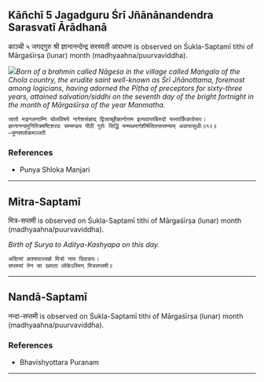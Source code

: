 ## Kāñchī 5 Jagadguru Śrī Jñānānandendra Sarasvatī Ārādhanā
काञ्ची ५ जगद्गुरु श्री ज्ञानानन्देन्द्र सरस्वती आराधना is observed on Śukla-Saptamī tithi of Mārgaśīrṣa (lunar) month (madhyaahna/puurvaviddha).

_![](https://github.com/sanskrit-coders/jyotisha/blob/master/jyotisha/panchangam/temporal/festival/images/kanchi-jagadgurus/jagadguru-05.jpg)Born of a brahmin called Nāgeśa in the village called Maṅgala of the Chola country, the erudite saint well-known as Śrī Jñānottama, foremost among logicians, having adorned the Pīṭha of preceptors for sixty-three years, attained salvation/siddhi on the seventh day of the bright fortnight in the month of Mārgaśīrṣa of the year Manmatha._

```
जातो मङ्गलनाम्नि चोलविषये नागेशसंज्ञाद् द्विजाच्छ्रीज्ञानोत्तम इत्यवाप्तबिरुदो यस्तार्किकाग्रेसरः।
ज्ञानानन्दमुनिस्त्रिषष्टिशरदः सम्मण्ड्य पीठीं गुरोः सिद्धिं मन्मथमार्गशीर्षसितसप्तम्याम् अवापत्सुधीः॥१२॥
—पुण्यश्लोकमञ्जरी
```
### References
* Punya Shloka Manjari


---
## Mitra-Saptamī
मित्र-सप्तमी is observed on Śukla-Saptamī tithi of Mārgaśīrṣa (lunar) month (madhyaahna/puurvaviddha).

_Birth of Surya to Aditya-Kashyapa on this day._

```
अदित्यां कश्यपाज्जज्ञे मित्रो नाम दिवाकरः।
सप्तम्यां तेन सा ख्याता लोकेऽस्मिन् मित्रसप्तमी॥
```

---
## Nandā-Saptamī
नन्दा-सप्तमी is observed on Śukla-Saptamī tithi of Mārgaśīrṣa (lunar) month (madhyaahna/puurvaviddha).


### References
* Bhavishyottara Puranam


---
